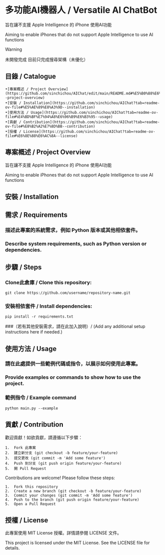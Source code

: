 # 多功能AI機器人 / Versatile AI ChatBot

旨在讓不支援 Apple Intelligence 的 iPhone 使用AI功能

Aiming to enable iPhones that do not support Apple Intelligence to use AI functions

> [!WARNING]
> 未開發完成
> 目前只完成搜尋架構（未優化）

## 目錄 / Catalogue
	•[專案概述 / Project Overview](https://github.com/sinchichou/AIChat/edit/main/README.md#%E5%B0%88%E6%A1%88%E6%A6%82%E8%BF%B0--project-overview)
	•[安裝 / Installation](https://github.com/sinchichou/AIChat?tab=readme-ov-file#%E5%AE%89%E8%A3%9D--installation)
	•[使用方法 / Usage](https://github.com/sinchichou/AIChat?tab=readme-ov-file#%E4%BD%BF%E7%94%A8%E6%96%B9%E6%B3%95--usage)
	•[貢獻 / Contribution](https://github.com/sinchichou/AIChat?tab=readme-ov-file#%E8%B2%A2%E7%8D%BB--contribution)
	•[授權 / License](https://github.com/sinchichou/AIChat?tab=readme-ov-file#%E6%8E%88%E6%AC%8A--license)

## 專案概述 / Project Overview

旨在讓不支援 Apple Intelligence 的 iPhone 使用AI功能

Aiming to enable iPhones that do not support Apple Intelligence to use AI functions

## 安裝 / Installation

## 需求 / Requirements

### 描述此專案的系統需求，例如 Python 版本或其他相依套件。
### Describe system requirements, such as Python version or dependencies.

## 步驟 / Steps

### Clone此倉庫 / Clone this repository:

	git clone https://github.com/username/repository-name.git

### 安裝相依套件 / Install dependencies:

	pip install -r requirements.txt

###（若有其他安裝需求，請在此加入說明）/ (Add any additional setup instructions here if needed.)

## 使用方法 / Usage

### 請在此處提供一些範例代碼或指令，以展示如何使用此專案。

### Provide examples or commands to show how to use the project.

### 範例指令 / Example command
	python main.py --example

## 貢獻 / Contribution

歡迎貢獻！如欲貢獻，請遵循以下步驟：

	1.	Fork 此專案
	2.	建立新分支 (git checkout -b feature/your-feature)
	3.	提交更改 (git commit -m 'Add some feature')
	4.	Push 到分支 (git push origin feature/your-feature)
	5.	開 Pull Request

Contributions are welcome! Please follow these steps:

	1.	Fork this repository
	2.	Create a new branch (git checkout -b feature/your-feature)
	3.	Commit your changes (git commit -m 'Add some feature')
	4.	Push to the branch (git push origin feature/your-feature)
	5.	Open a Pull Request

## 授權 / License

此專案使用 MIT License 授權。詳情請參閱 LICENSE 文件。

This project is licensed under the MIT License. See the LICENSE file for details.

